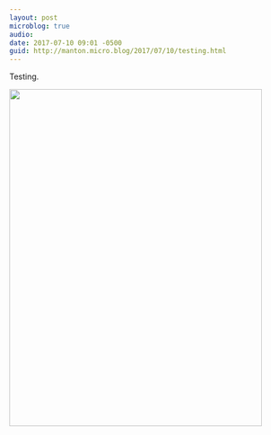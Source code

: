 ```yaml
---
layout: post
microblog: true
audio: 
date: 2017-07-10 09:01 -0500
guid: http://manton.micro.blog/2017/07/10/testing.html
---
```

Testing.

<img src="http://micro.manton.org/uploads/2017/1e3490d475.jpg" width="450" height="600" />
